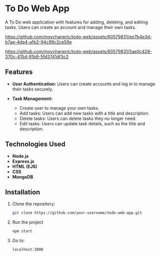 # To Do Web App

A To Do web application with features for adding, deleting, and editing tasks. Users can create an account and manage their own tasks.



https://github.com/movchaneric/todo-web/assets/60579831/ee7b4e3d-b7ae-4de4-afb2-94c99c2ce59e




https://github.com/movchaneric/todo-web/assets/60579831/5ae0c428-370c-415d-91b8-5fd3741df3c2




## Features

- **User Authentication:** Users can create accounts and log in to manage their tasks securely.

- **Task Management:**
  - Create user to manage your own tasks.
  - Add tasks: Users can add new tasks with a title and description.
  - Delete tasks: Users can delete tasks they no longer need.
  - Edit tasks: Users can update task details, such as the title and description.

## Technologies Used

- **Node.js** 
- **Express.js**
- **HTML (EJS)**
- **CSS** 
- **MongoDB**

## Installation

1. Clone the repository:

   ```bash
   git clone https://github.com/your-username/todo-web-app.git

2. Run the project

   ```bash
   npm start

3. Go to:

   ```bash
   localhost:3000
